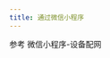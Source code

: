 ```yaml
---
title: 通过微信小程序
---
```


<script setup>
import { Chapters, ChapterItems } from "../../../.vitepress/theme/constrants/route";

const chapter_root = Chapters.xrobot_platform_others_mp;
const mp_net_config_link = ChapterItems[chapter_root].filter(item => item.link === chapter_root)[0].items.filter(item => item.link.endsWith("net-config"))[0].link;
</script>

参考 <a :href="mp_net_config_link">微信小程序-设备配网</a>
